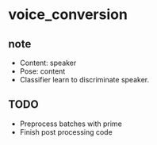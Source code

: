 # voice_conversion
## note
- Content: speaker
- Pose: content
- Classifier learn to discriminate speaker.

## TODO
- Preprocess batches with prime
- Finish post processing code

